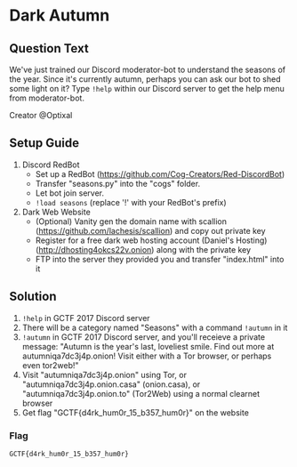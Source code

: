 # Dark Autumn

## Question Text

We've just trained our Discord moderator-bot to understand the seasons of the year. Since it's currently autumn, perhaps you can ask our bot to shed some light on it? Type `!help` within our Discord server to get the help menu from moderator-bot.

Creator @Optixal

## Setup Guide
1. Discord RedBot
    * Set up a RedBot (https://github.com/Cog-Creators/Red-DiscordBot)
    * Transfer "seasons.py" into the "cogs" folder.
    * Let bot join server.
    * `!load seasons` (replace '!' with your RedBot's prefix)
2. Dark Web Website
    * (Optional) Vanity gen the domain name with scallion (https://github.com/lachesis/scallion) and copy out private key
    * Register for a free dark web hosting account (Daniel's Hosting) (http://dhosting4okcs22v.onion) along with the private key
    * FTP into the server they provided you and transfer "index.html" into it

## Solution
1. `!help` in GCTF 2017 Discord server
2. There will be a category named "Seasons" with a command `!autumn` in it
3. `!autumn` in GCTF 2017 Discord server, and you'll receieve a private message: "Autumn is the year's last, loveliest smile. Find out more at autumniqa7dc3j4p.onion! Visit either with a Tor browser, or perhaps even tor2web!"
4. Visit "autumniqa7dc3j4p.onion" using Tor, or "autumniqa7dc3j4p.onion.casa" (onion.casa), or "autumniqa7dc3j4p.onion.to" (Tor2Web) using a normal clearnet browser
5. Get flag "GCTF{d4rk_hum0r_15_b357_hum0r}" on the website

### Flag
`GCTF{d4rk_hum0r_15_b357_hum0r}`

